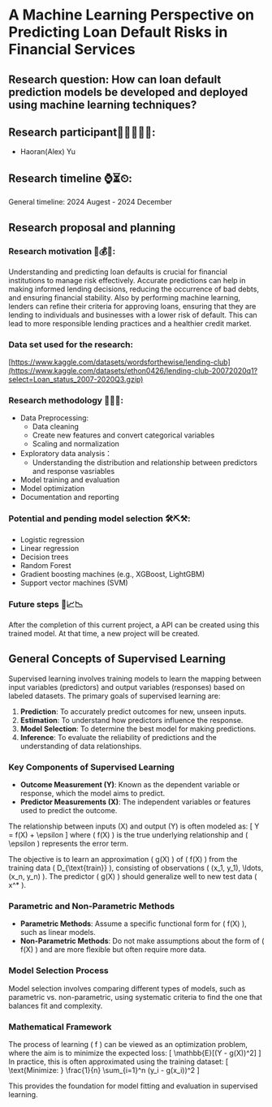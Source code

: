 # A Machine Learning Perspective on Predicting Loan Default Risks in Financial Services

## Research question: How can loan default prediction models be developed and deployed using machine learning techniques?

## Research participant👨‍🔬👩‍🔬🥼:
- Haoran(Alex) Yu

## Research timeline ⌚⏳⏲:
General timeline: 2024 Augest - 2024 December

## Research proposal and planning

### Research motivation 🧐💰💵:
Understanding and predicting loan defaults is crucial for financial institutions to manage risk effectively. Accurate predictions can help in making informed lending decisions, reducing the occurrence of bad debts, and ensuring financial stability. Also by performing machine learning, lenders can refine their criteria for approving loans, ensuring that they are lending to individuals and businesses with a lower risk of default. This can lead to more responsible lending practices and a healthier credit market.

### Data set used for the research:
[https://www.kaggle.com/datasets/wordsforthewise/lending-club](https://www.kaggle.com/datasets/ethon0426/lending-club-20072020q1?select=Loan_status_2007-2020Q3.gzip)

### Research methodology 📏🧰🦾:
- Data Preprocessing: 
  - Data cleaning
  - Create new features and convert categorical variables
  - Scaling and normalization
- Exploratory data analysis：
  - Understanding the distribution and relationship between predictors and response vasriables
- Model training and evaluation
- Model optimization
- Documentation and reporting

### Potential and pending model selection 🛠⛏⚒:
- Logistic regression
- Linear regression
- Decision trees
- Random Forest
- Gradient boosting machines (e.g., XGBoost, LightGBM)
- Support vector machines (SVM)

### Future steps 🔮📈📉
After the completion of this current project, a API can be created using this trained model. At that time, a new project will be created.

## General Concepts of Supervised Learning

Supervised learning involves training models to learn the mapping between input variables (predictors) and output variables (responses) based on labeled datasets. The primary goals of supervised learning are:

1. **Prediction**: To accurately predict outcomes for new, unseen inputs.
2. **Estimation**: To understand how predictors influence the response.
3. **Model Selection**: To determine the best model for making predictions.
4. **Inference**: To evaluate the reliability of predictions and the understanding of data relationships.

### Key Components of Supervised Learning

- **Outcome Measurement (Y)**: Known as the dependent variable or response, which the model aims to predict.
- **Predictor Measurements (X)**: The independent variables or features used to predict the outcome.

The relationship between inputs \(X\) and output \(Y\) is often modeled as:
\[
Y = f(X) + \epsilon
\]
where \( f(X) \) is the true underlying relationship and \( \epsilon \) represents the error term.

The objective is to learn an approximation \( g(X) \) of \( f(X) \) from the training data \( D_{\text{train}} \), consisting of observations \( (x_1, y_1), \ldots, (x_n, y_n) \). The predictor \( g(X) \) should generalize well to new test data \( x^* \).

### Parametric and Non-Parametric Methods

- **Parametric Methods**: Assume a specific functional form for \( f(X) \), such as linear models.
- **Non-Parametric Methods**: Do not make assumptions about the form of \( f(X) \) and are more flexible but often require more data.

### Model Selection Process

Model selection involves comparing different types of models, such as parametric vs. non-parametric, using systematic criteria to find the one that balances fit and complexity.

### Mathematical Framework

The process of learning \( f \) can be viewed as an optimization problem, where the aim is to minimize the expected loss:
\[
\mathbb{E}[(Y - g(X))^2]
\]
In practice, this is often approximated using the training dataset:
\[
\text{Minimize: } \frac{1}{n} \sum_{i=1}^n (y_i - g(x_i))^2
\]

This provides the foundation for model fitting and evaluation in supervised learning.

